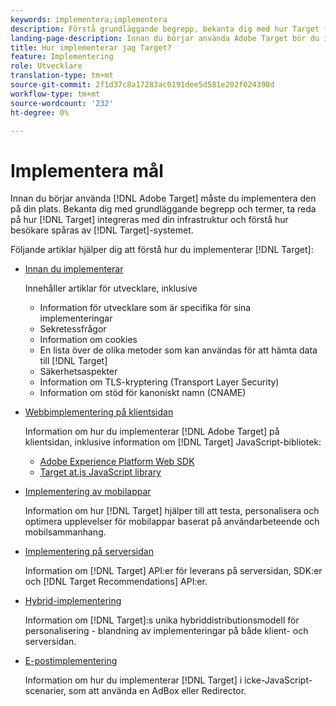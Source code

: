 ```yaml
---
keywords: implementera;implementera
description: Förstå grundläggande begrepp, bekanta dig med hur Target fungerar och integreras med er infrastruktur och förstå hur besökarna spåras.
landing-page-description: Innan du börjar använda Adobe Target bör du implementera det på din webbplats, förstå några grundläggande begrepp och termer och vara bekant med hur Target fungerar.
title: Hur implementerar jag Target?
feature: Implementering
role: Utvecklare
translation-type: tm+mt
source-git-commit: 2f1d37c8a17283ac0191dee5d581e202f024398d
workflow-type: tm+mt
source-wordcount: '232'
ht-degree: 0%

---
```



# Implementera mål

Innan du börjar använda [!DNL Adobe Target] måste du implementera den på din plats. Bekanta dig med grundläggande begrepp och termer, ta reda på hur [!DNL Target] integreras med din infrastruktur och förstå hur besökare spåras av [!DNL Target]-systemet.

Följande artiklar hjälper dig att förstå hur du implementerar [!DNL Target]:

* [Innan du implementerar](c-considerations-before-you-implement-target/considerations-before-you-implement-target.md)

   Innehåller artiklar för utvecklare, inklusive

   * Information för utvecklare som är specifika för sina implementeringar
   * Sekretessfrågor
   * Information om cookies
   * En lista över de olika metoder som kan användas för att hämta data till [!DNL Target]
   * Säkerhetsaspekter
   * Information om TLS-kryptering (Transport Layer Security)
   * Information om stöd för kanoniskt namn (CNAME)

* [Webbimplementering på klientsidan](/help/c-implementing-target/c-implementing-target-for-client-side-web/implement-target-for-client-side-web.md)

   Information om hur du implementerar [!DNL Adobe Target] på klientsidan, inklusive information om [!DNL Target] JavaScript-bibliotek:

   * [Adobe Experience Platform Web SDK](/help/c-implementing-target/c-implementing-target-for-client-side-web/aep-web-sdk.md)
   * [Target at.js JavaScript library](/help/c-implementing-target/c-implementing-target-for-client-side-web/c-how-atjs-works/how-atjs-works.md)

* [Implementering av mobilappar](/help/c-target-mobile-app/target-mobile-app.md)

   Information om hur [!DNL Target] hjälper till att testa, personalisera och optimera upplevelser för mobilappar baserat på användarbeteende och mobilsammanhang.

* [Implementering på serversidan](/help/c-implementing-target/c-api-and-sdk-overview/api-and-sdk-overview.md)

   Information om [!DNL Target] API:er för leverans på serversidan, SDK:er och [!DNL Target Recommendations] API:er.

* [Hybrid-implementering](/help/c-implementing-target/hybrid-implementation.md)

   Information om [!DNL Target]:s unika hybriddistributionsmodell för personalisering - blandning av implementeringar på både klient- och serversidan.

* [E-postimplementering](c-non-javascript-based-implementation/non-javascript-based-implementation.md)

   Information om hur du implementerar [!DNL Target] i icke-JavaScript-scenarier, som att använda en AdBox eller Redirector.
